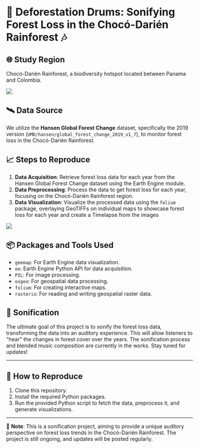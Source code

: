 # 🌳 Deforestation Drums: Sonifying Forest Loss in the Chocó-Darién Rainforest 🎶

## 🌐 Study Region

Chocó-Darién Rainforest, a biodiversity hotspot located between Panama and Colombia.

![](https://github.com/SamMajumder/Data_Viz_Ecology_Sonification_Projects/blob/main/Deforestation_Drums/Study_area.png)

## 🛰️ Data Source

We utilize the **Hansen Global Forest Change** dataset, specifically the 2019 version (`UMD/hansen/global_forest_change_2019_v1_7`), to monitor forest loss in the Chocó-Darién Rainforest.

## 📈 Steps to Reproduce

1. **Data Acquisition**: Retrieve forest loss data for each year from the Hansen Global Forest Change dataset using the Earth Engine module.
2. **Data Preprocessing**: Process the data to get forest loss for each year, focusing on the Chocó-Darién Rainforest region.
3. **Data Visualization**: Visualize the processed data using the `folium` package, overlaying GeoTIFFs on individual maps to showcase forest loss for each year 
    and create a Timelapse from the images

![](https://github.com/SamMajumder/Data_Viz_Ecology_Sonification_Projects/blob/main/Deforestation_timelapse.gif)

## 📦 Packages and Tools Used

- `geemap`: For Earth Engine data visualization.
- `ee`: Earth Engine Python API for data acquisition.
- `PIL`: For image processing.
- `osgeo`: For geospatial data processing.
- `folium`: For creating interactive maps.
- `rasterio`: For reading and writing geospatial raster data.

## 🎵 Sonification

The ultimate goal of this project is to sonify the forest loss data, transforming the data into an auditory experience. This will allow listeners to "hear" the changes in forest cover over the years. The sonification process and blended music composition are currently in the works. Stay tuned for updates!

---

## 🔄 How to Reproduce

1. Clone this repository.
2. Install the required Python packages.
3. Run the provided Python script to fetch the data, preprocess it, and generate visualizations.

---

📝 **Note**: This is a sonification project, aiming to provide a unique auditory perspective on forest loss trends in the Chocó-Darién Rainforest. The project is still ongoing, and updates will be posted regularly.
